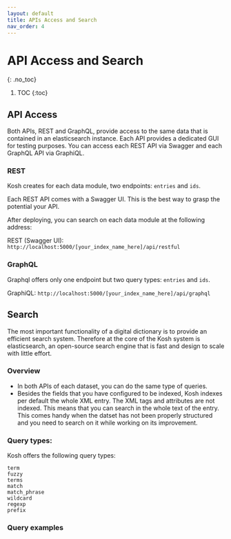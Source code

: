 ```yaml
---
layout: default
title: APIs Access and Search
nav_order: 4
---
```


# API Access and Search
{: .no_toc}

1. TOC
{:toc}




## API Access

Both APIs, REST and GraphQL, provide access to the same data that is contained in an elasticsearch instance.
Each API provides a dedicated GUI for testing purposes. You can access each REST API via Swagger and each GraphQL API via GraphiQL.

### REST

Kosh creates for each data module, two endpoints: `entries` and `ids`.

Each REST API comes with a Swagger UI. This is the best way to grasp the potential your API.

After deploying, you can search on each data module at the following address:

REST (Swagger UI): `http://localhost:5000/[your_index_name_here]/api/restful`


### GraphQL

Graphql offers only one endpoint but two query types: `entries` and `ids`.

GraphiQL: `http://localhost:5000/[your_index_name_here]/api/graphql`

## Search

The most important functionality of a digital dictionary is to provide an efficient search system.
Therefore at the core of the Kosh system is elasticsearch, an open-source search engine that is fast and design to scale with little effort.

### Overview

- In both APIs of each dataset, you can do the same type of queries.
- Besides the fields that you have configured to be indexed, Kosh indexes per default the whole XML entry. The XML tags and attributes are not indexed. 
This means that you can search in the whole text of the entry. This comes handy when the datset has not been properly structured and you need to search on it while working on its improvement.


### Query types:

Kosh offers the following query types:
```
term 
fuzzy 
terms
match 
match_phrase 
wildcard 
regexp 
prefix 
```

### Query examples


